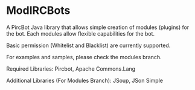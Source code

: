 ModIRCBots
==========

A PircBot Java library that allows simple creation of modules (plugins) for the bot.
Each modules allow flexible capabilities for the bot.

Basic permission (Whitelist and Blacklist) are currently supported.

For examples and samples, please check the modules branch.

Required Libraries:
	Pircbot, Apache Commons.Lang

Additional Libraries (For Modules Branch):
	JSoup, JSon Simple
	
